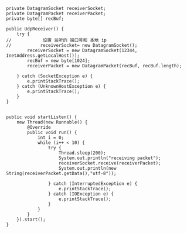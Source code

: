     private DatagramSocket receiverSocket;
    private DatagramPacket receiverPacket;
    private byte[] recBuf;

    public UdpReceiver() {
        try {
    //            设置 监听的 端口号和 本地 ip
    //           receiverSocket= new DatagramSocket();
            receiverSocket = new DatagramSocket(12344, InetAddress.getLocalHost());
            recBuf = new byte[1024];
            receiverPacket = new DatagramPacket(recBuf, recBuf.length);

        } catch (SocketException e) {
            e.printStackTrace();
        } catch (UnknownHostException e) {
            e.printStackTrace();
        }
    }


    public void startListen() {
        new Thread(new Runnable() {
            @Override
            public void run() {
                int i = 0;
                while (i++ < 10) {
                    try {
                        Thread.sleep(200);
                        System.out.println("receiving packet");
                        receiverSocket.receive(receiverPacket);
                        System.out.println(new String(receiverPacket.getData(),"utf-8"));

                    } catch (InterruptedException e) {
                        e.printStackTrace();
                    } catch (IOException e) {
                        e.printStackTrace();
                    }
                }
            }
        }).start();
    }